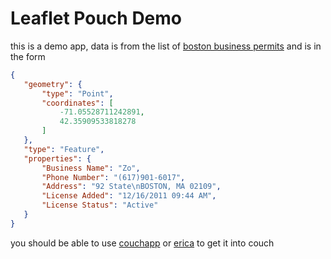Leaflet Pouch Demo
===
this is a demo app, data is from the list of [boston business permits](https://data.cityofboston.gov/Permitting/Active-Food-Establishment-Map/3a6m-dwve) and is in the form
```json
{
   "geometry": {
       "type": "Point",
       "coordinates": [
           -71.05528711242891,
           42.35909533818278
       ]
   },
   "type": "Feature",
   "properties": {
       "Business Name": "Zo",
       "Phone Number": "(617)901-6017",
       "Address": "92 State\nBOSTON, MA 02109",
       "License Added": "12/16/2011 09:44 AM",
       "License Status": "Active"
   }
}
```
you should be able to use [couchapp](http://couchapp.org/) or [erica](https://github.com/benoitc/erica) to get it into couch

